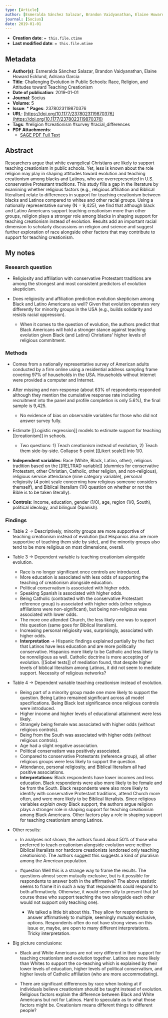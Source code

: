 ```yaml
---
type: [Article]
author: [Esmeralda Sánchez Salazar, Brandon Vaidyanathan, Elaine Howard Ecklund, Adriana Garcia]
journal: [Socius]
date: 2019-01-01
---
```


* **Creation date**: `= this.file.ctime`
* **Last modified date**: `= this.file.mtime`

## Metadata

* **Author(s)**: Esmeralda Sánchez Salazar, Brandon Vaidyanathan, Elaine Howard Ecklund, Adriana Garcia
* **Title**: Challenging Evolution in Public Schools: Race, Religion, and Attitudes toward Teaching Creationism
* **Date of publication**: 2019-01-01
* **Journal**: Socius
* **Volume**: 5
* **Issue**: * **Pages**: 2378023119870376
* **URL**: [https://doi.org/10.1177/2378023119870376](https://doi.org/10.1177/2378023119870376)
* **Tags**: #religion #creationism #survey #racial_differences
* **PDF Attachments**:
  * [SAGE PDF Full Text](zotero://open-pdf/library/items/MPTMDBZV)

## Abstract

Researchers argue that white evangelical Christians are likely to support teaching creationism in public schools. Yet, less is known about the role religion may play in shaping attitudes toward evolution and teaching creationism among blacks and Latinos, who are overrepresented in U.S. conservative Protestant traditions. This study fills a gap in the literature by examining whether religious factors (e.g., religious affiliation and Biblical literalism) relate to differences in support for teaching creationism between blacks and Latinos compared to whites and other racial groups. Using a nationally representative survey (N = 9,425), we find that although black and Latino Americans support teaching creationism more than other groups, religion plays a stronger role among blacks in shaping support for teaching creationism instead of evolution. Results add an important racial dimension to scholarly discussions on religion and science and suggest further exploration of race alongside other factors that may contribute to support for teaching creationism.

## My notes

### Research question

* Religiosity and affiliation with conservative Protestant traditions are among the strongest and most consistent predictors of evolution skepticism.
  
* Does religiosity and affiliation prediction evolution skepticism among Black and Latino Americans as well? Given that evolution operates very differently for minority groups in the USA (e.g., builds solidarity and resists racial oppression).
  
	* When it comes to the question of evolution, the authors predict that Black Americans will hold a stronger stance against teaching evolution given Black (and Latino) Christians' higher levels of religious commitment.

### Methods

* Comes from a nationally representative survey of American adults conducted by a firm online using a residential address sampling frame covering 97% of households in the USA. Households without Internet were provided a computer and Internet.
  
* After missing and non-response (about 63% of respondents responded although they mention the cumulative response rate including recruitment into the panel and profile completion is only 5.6%), the final sample is 9,425.
  
	* No evidence of bias on observable variables for those who did not answer survey fully.
	  
* Estimate [[Logistic regression]] models to estimate support for teaching [[creationism]] in schools.
	* Two questions: 1) Teach creationism instead of evolution, 2) Teach them side-by-side. Collapse 5-point  [[Likert scale]] into 1/0.
	  
* **Independent variables**: Race (White, Black, Latino, other), religious tradition based on the [[RELTRAD variable]] (dummies for conservative Protestant, other Christian, Catholic, other religion, and non-religious), religious service attendance (nine category variable), personal religiosity (4 point scale concerning how religious someone considers themself), and Biblical literalism (1/0 question on whether or not the Bible is to be taken literally).
  
* **Controls**: Income, education, gender (1/0), age, region (1/0, South), political ideology, and bilingual (Spanish).

### Findings

* Table 2 -> Descriptively, minority groups are more supportive of teaching creationism instead of evolution (but Hispanics also are more supportive of teaching them side by side), and the minority groups also tend to be more religious on most dimensions, overall.
  
* Table 3 -> Dependent variable is teaching creationism alongside evolution.
	* Race is no longer significant once controls are introduced.
	* More education is associated with less odds of supporting the teaching of creationism alongside education.
	* Political conservatism is associated with higher odds.
	* Speaking Spanish is associated with higher odds.
	* Being Catholic (contrasted with the conservative Protestant reference group) is associated with higher odds (other religious affiliations were non-significant), but being non-religious was associated with lower odds.
	* The more one attended Church, the less likely one was to support this question (same goes for Biblical literalism).
	* Increasing personal religiosity was, surprisingly, associated with higher odds.
	* **Interpretation** -> Hispanic findings explained partially by the fact that Latinos have less education and are more politically conservative. Hispanics more likely to be Catholic and less likely to be nonreligious as well. Catholic doctrine is more accepting of evolution. [[Sobel tests]] of mediation found, that despite higher levels of biblical literalism among Latinos, it did not seem to mediate support. Necessity of religious networks?
	  
* Table 4 -> Dependent variable teaching creationism instead of evolution.
	* Being part of a minority group made one more likely to support the question. Being Latino remained significant across all model specifications. Being Black lost significance once religious controls were introduced.
	* Higher income and higher levels of educational attainment were less likely.
	* Strangely being female was associated with higher odds (without religious controls).
	* Being from the South was associated with higher odds (without religious controls).
	* Age had a slight negative association.
	* Political conservatism was positively associated.
	* Compared to conservative Protestants (reference group), all other religious groups were less likely to support the question.
	* Attendance, personal religiosity, and Biblical literalism all had positive associations.
	* **Interpretations**: Black respondents have lower incomes and less education. Black respondents were also more likely to be female and be from the South. Black respondents were also more likely to identify with conservative Protestant traditions, attend Church more often, and were more likely to be Biblical literalists. Since religious variables *explain away* Black support, the authors argue religion plays a stronger role in shaping support for teaching creationism among Black Americans. Other factors play a role in shaping support for teaching creationism among Latinos.

* Other results:
	* In analyses not shown, the authors found about 50% of those who preferred to teach creationism alongside evolution were neither Biblical literalists nor hardcore creationists (endorsed only teaching creationism). The authors suggest this suggests a kind of pluralism among the American population.
	  
	* #question Well this is a strange way to frame the results. The questions almost seem mutually exclusive, but is it possible for respondents to answer both in the affirmative? The above statistic seems to frame it in such a way that respondents could respond to both affirmatively. Otherwise, it would seem silly to present that (of course those who support teaching the two alongside each other would not support only teaching one).
		* We talked a little bit about this. They allow for respondents to answer affirmatively to multiple, seemingly mutually exclusive, options. Respondents often do not have strong views on this issue or, maybe, are open to many different interpretations. Tricky interpretation.

* Big picture conclusions:
	* Black and White Americans are not very different in their support for teaching creationism and evolution together. Latinos are more likely than Whites to support the co-teaching which is explained by their lower levels of education, higher levels of political conservatism, and higher levels of Catholic affiliation (who are more accommodating).
	  
	* There are significant differences by race when looking at if individuals believe creationism should be taught instead of evolution. Religious factors explain the difference between Black and White Americans but not for Latinos. Hard to speculate as to what those factors might be. Creationism means different things to different people?